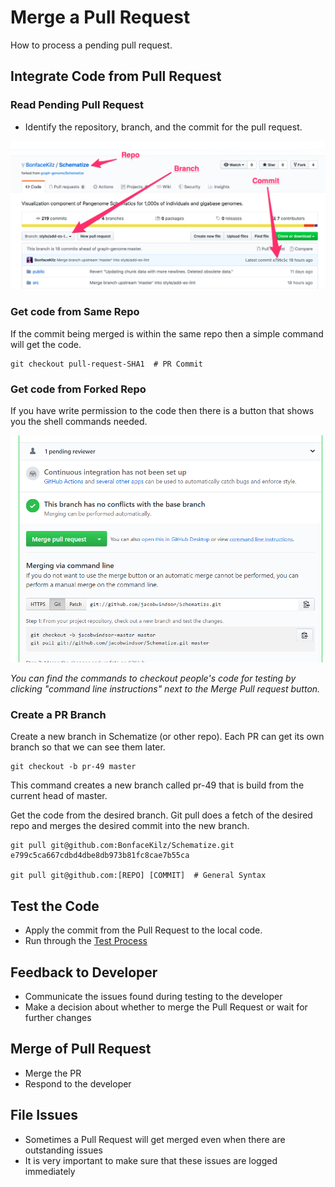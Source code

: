 # Merge a Pull Request

How to process a pending pull request.

## Integrate Code from Pull Request

### Read Pending Pull Request

* Identify the repository, branch, and the commit for the pull request.

![Checkout from PR](img/pr-checkout.png)


### Get code from Same Repo

If the commit being merged is within the same repo then a simple command will get the code.

    git checkout pull-request-SHA1  # PR Commit


### Get code from Forked Repo

If you have write permission to the code then there is a button that shows you the shell commands needed.

![](img/checkout_fork_commandline.png)

*You can find the commands to checkout people's code for testing by clicking "command line instructions" next to the Merge Pull request button.*


### Create a PR Branch

Create a new branch in Schematize (or other repo).  Each PR can get its own branch so that we can
see them later.

    git checkout -b pr-49 master
    
This command creates a new branch called pr-49 that is build from the current head of master.
    
Get the code from the desired branch.  Git pull does a fetch of the desired repo and merges the 
desired commit into the new branch.

    git pull git@github.com:BonfaceKilz/Schematize.git e799c5ca667cdbd4dbe8db973b81fc8cae7b55ca
    
    git pull git@github.com:[REPO] [COMMIT]  # General Syntax


## Test the Code

* Apply the commit from the Pull Request to the local code.
* Run through the [Test Process](testing)


## Feedback to Developer

* Communicate the issues found during testing to the developer
* Make a decision about whether to merge the Pull Request or wait for further changes


## Merge of Pull Request

* Merge the PR
* Respond to the developer


## File Issues

* Sometimes a Pull Request will get merged even when there are outstanding issues
* It is very important to make sure that these issues are logged immediately

